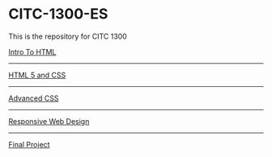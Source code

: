 # CITC-1300-ES
This is the repository for CITC 1300

<a href = "proj1/index.html">Intro To HTML</a>
<hr>
<a href = "proj2/index.html">HTML 5 and CSS</a>
<hr>
<a href = "proj3/index.html">Advanced CSS</a>
<hr>
<a href = "proj4/index.html">Responsive Web Design</a>
<hr>
<a href = "proj5/index.html">Final Project</a>